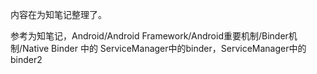 内容在为知笔记整理了。

参考为知笔记，Android/Android Framework/Android重要机制/Binder机制/Native Binder 中的
ServiceManager中的binder，ServiceManager中的binder2